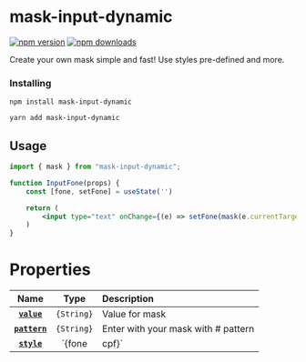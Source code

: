 # mask-input-dynamic

[![npm version](https://img.shields.io/npm/v/mask-input-dynamic.svg?style=flat)](https://www.npmjs.com/package/mask-input-dynamic) [![npm downloads](https://img.shields.io/npm/dm/mask-input-dynamic.svg?style=flat)](https://www.npmjs.com/package/mask-input-dynamic)


Create your own mask simple and fast! Use styles pre-defined and more.


### Installing

```
npm install mask-input-dynamic
```
```
yarn add mask-input-dynamic
```

## Usage

```jsx
import { mask } from "mask-input-dynamic";

function InputFone(props) {
    const [fone, setFone] = useState('')

    return (
        <input type="text" onChange={(e) => setFone(mask(e.currentTarget.value, {style:'fone'}))} value={fone} />
    )
}
```
# Properties
|                           Name                            |               Type                | Description |
|        :-----------------------------------------:        |    :-------------------------:    |:--------------------------------------------- |
|                    **[`value`](#value)**                  |              `{String}`           | Value for mask       
|                   **[`pattern`](#pattern)**               |            `{String}`             | Enter with your mask with # pattern 
|                    **[`style`](#style)**                  |            `{fone|cpf}`           | Chose one style pre-defined for your mask 

